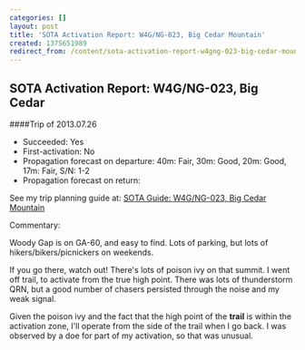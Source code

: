 ```yaml
---
categories: []
layout: post
title: 'SOTA Activation Report: W4G/NG-023, Big Cedar Mountain'
created: 1375651989
redirect_from: /content/sota-activation-report-w4gng-023-big-cedar-mountain
---
```


SOTA Activation Report: W4G/NG-023, Big Cedar
----------------------------------------------
####Trip of 2013.07.26
* Succeeded: Yes
* First-activation: No
* Propagation forecast on departure: 40m: Fair, 30m: Good, 20m: Good, 17m: Fair, S/N: 1-2
* Propagation forecast on return:

See my trip planning guide at: [SOTA Guide: W4G/NG-023, Big Cedar Mountain](http://k4kpk.com/content/sota-guide-w4gng-023-big-cedar-mountain)


Commentary:

Woody Gap is on GA-60, and easy to find.  Lots of parking, but lots of hikers/bikers/picnickers on weekends. 

If you go there, watch out! There's lots of poison ivy on that summit.  I went off trail, to activate from the true high point.  There was lots of thunderstorm QRN, but a good number of chasers persisted through the noise and my weak signal.  

Given the poison ivy and the fact that the high point of the **trail** is within the activation zone, I'll operate from the side of the trail when I go back.   I was observed by a doe for part of my activation, so that was unusual.
